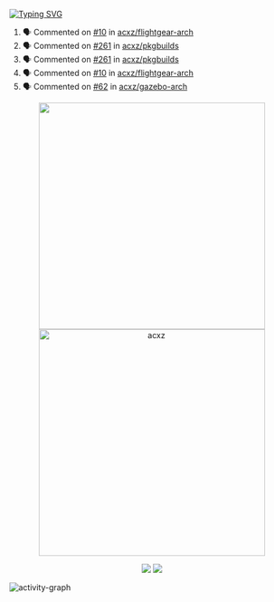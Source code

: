 [![Typing SVG](https://readme-typing-svg.herokuapp.com?size=16&color=AFFFA3&multiline=true&height=75&lines=contributing+to+robotics%2Fae%2Fml%2Fgpu;packaging+it+for+archlinux;ricer)](https://git.io/typing-svg)

<!--START_SECTION:activity-->
1. 🗣 Commented on [#10](https://github.com/acxz/flightgear-arch/issues/10#issuecomment-1873592557) in [acxz/flightgear-arch](https://github.com/acxz/flightgear-arch)
2. 🗣 Commented on [#261](https://github.com/acxz/pkgbuilds/issues/261#issuecomment-1873439000) in [acxz/pkgbuilds](https://github.com/acxz/pkgbuilds)
3. 🗣 Commented on [#261](https://github.com/acxz/pkgbuilds/issues/261#issuecomment-1873368734) in [acxz/pkgbuilds](https://github.com/acxz/pkgbuilds)
4. 🗣 Commented on [#10](https://github.com/acxz/flightgear-arch/issues/10#issuecomment-1873367861) in [acxz/flightgear-arch](https://github.com/acxz/flightgear-arch)
5. 🗣 Commented on [#62](https://github.com/acxz/gazebo-arch/issues/62#issuecomment-1873364851) in [acxz/gazebo-arch](https://github.com/acxz/gazebo-arch)
<!--END_SECTION:activity-->

<p align="center">
  <img width="400em" src=https://github-readme-stats.vercel.app/api?username=acxz&include_all_commits=true&show_icons=true />
  <img width="400em" src="https://github-readme-streak-stats.herokuapp.com/?user=acxz&" alt="acxz" />
</p>

<p align="center">
  <img src=https://github-readme-stats.vercel.app/api/top-langs/?username=acxz&layout=compact />
  <img src=https://github-profile-trophy.vercel.app/?username=acxz&row=2&column=4 />
</p>

![activity-graph](https://github-readme-activity-graph.vercel.app/graph?username=acxz&bg_color=053c4a&color=ffffff&line=76c533&point=8f2fe1&area=true&hide_border=true&hide_title=true)
